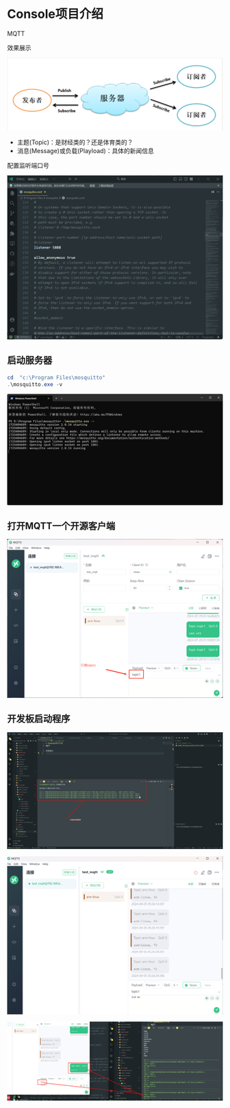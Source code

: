 # Console项目介绍
MQTT

效果展示

![image-20240905051558252](./README.assets/image-20240905051558252.png)

* 主题(Topic)：是财经类的？还是体育类的？
* 消息(Message)或负载(Playload)：具体的新闻信息

配置监听端口号

![image-20240905052610103](./README.assets/image-20240905052610103.png)

## 启动服务器

```powershell
cd  "c:\Program Files\mosquitto"
.\mosquitto.exe -v
```

![image-20240905051818925](./README.assets/image-20240905051818925.png)



## 打开MQTT一个开源客户端

![image-20240905051957202](./README.assets/image-20240905051957202.png)

## 开发板启动程序

![image-20240905052142238](./README.assets/image-20240905052142238.png)

![image-20240905052640088](./README.assets/image-20240905052640088.png)

![image-20240905052726043](./README.assets/image-20240905052726043.png)









